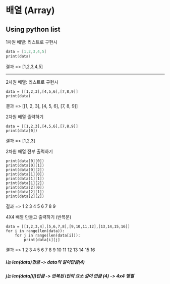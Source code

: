 # 배열 (Array)
## Using python list


1차원 배열: 리스트로 구현시
```c
data = [1,2,3,4,5]
print(data)
```
결과 => [1,2,3,4,5]

---------------------

2차원 배열: 리스트로 구현시
```
data = [[1,2,3],[4,5,6],[7,8,9]]
print(data)
```
결과 => [[1, 2, 3], [4, 5, 6], [7, 8, 9]]


2차원 배열 출력하기
```
data = [[1,2,3],[4,5,6],[7,8,9]]
print(data[0])
```

결과 => [1,2,3]

2차원 배열 전부 출력하기
```
print(data[0][0])
print(data[0][1])
print(data[0][2])
print(data[1][0])
print(data[1][1])
print(data[1][2])
print(data[2][0])
print(data[2][1])
print(data[2][2])
```
결과 => 1 2 3 4 5 6 7 8 9


4X4 배열 만들고 출력하기 (반복문)
```
data = [[1,2,3,4],[5,6,7,8],[9,10,11,12],[13,14,15,16]]
for i in range(len(data)):
    for j in range(len(data[i])):
        print(data[i][j]
```
결과 => 1 2 3 4 5 6 7 8 9 10 11 12 13 14 15 16
              
##### i는 len(data)만큼 -> data의 길이만큼(4)
##### j는 len(data[i])만큼 -> 반복된 i안의 요소 길이 만큼 (4) -> 4x4 행렬
